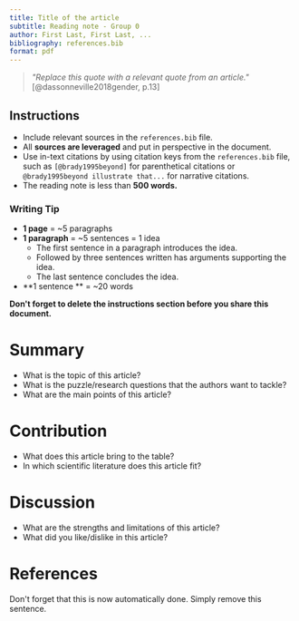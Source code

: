 ```yaml
---
title: Title of the article
subtitle: Reading note - Group 0
author: First Last, First Last, ...
bibliography: references.bib
format: pdf
---
```


> *"Replace this quote with a relevant quote from an article."* [@dassonneville2018gender, p.13]

## Instructions

- Include relevant sources in the `references.bib` file.
- All **sources are leveraged** and put in perspective in the document.
- Use in-text citations by using citation keys from the `references.bib` file, such as `[@brady1995beyond]` for parenthetical citations or `@brady1995beyond illustrate that...` for narrative citations.
- The reading note is less than **500 words.**

### Writing Tip
- **1 page** = ~5 paragraphs
- **1 paragraph** =  ~5 sentences = 1 idea
    - The first sentence in a paragraph introduces the idea.
    - Followed by three sentences written has arguments supporting the idea.
    - The last sentence concludes the idea.
- **1 sentence ** = ~20 words

**Don't forget to delete the instructions section before you share this document.**

# Summary

- What is the topic of this article?
- What is the puzzle/research questions that the authors want to tackle?
- What are the main points of this article?

# Contribution

- What does this article bring to the table?
- In which scientific literature does this article fit?

# Discussion

- What are the strengths and limitations of this article?
- What did you like/dislike in this article?

# References

Don't forget that this is now automatically done. Simply remove this sentence.

